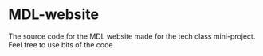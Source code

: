 # MDL-website
The source code for the MDL website made for the tech class mini-project.
Feel free to use bits of the code.
